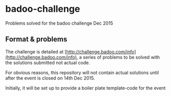 # badoo-challenge
Problems solved for the badoo challenge Dec 2015

## Format & problems
The challenge is detailed at [http://challenge.badoo.com/info](http://challenge.badoo.com/info), a series of problems to be solved
with the solutions submitted not actual code.

For obvious reasons, this repository will not contain actual solutions until after the event is closed on 14th Dec 2015.

Initially, it will be set up to provide a boiler plate template-code for the event
